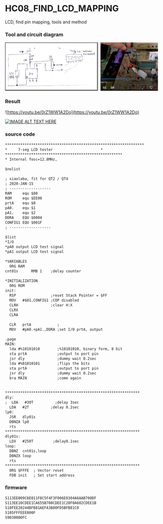 # HC08_FIND_LCD_MAPPING
LCD, find pin mapping, tools and method


### Tool and circuit diagram
![xiaolaba_LCD_7seg_test_done.jpg](xiaolaba_LCD_7seg_test_done.jpg)

### Result
![https://youtu.be/0rZ1WW1A2Do](https://youtu.be/0rZ1WW1A2Do)

[![IMAGE ALT TEXT HERE](https://img.youtube.com/vi/0rZ1WW1A2Do/0.jpg)](https://www.youtube.com/watch?v=0rZ1WW1A2Do)


### source code
```
****************************************************************
*     7-seg LCD tester                      *
******************************************************
* Internal fosc=12.8MHz,

$nolist

; xiaolaba, fit for QT2 / QT4
; 2020-JAN-15
; -------------------
RAM     equ $80
ROM     equ $EE00
prtA    equ $0
pA0.    equ $1
pA1.    equ $2
DDRA    EQU $0004
CONFIG1 EQU $001F
; -------------------

$list
*I/O
*pA0 output LCD test signal
*pA1 output LCD test signal

*VARIABLES
  ORG RAM
cnt01s      RMB 1    ;delay counter

*INITIALIZATION
  ORG ROM
init:
  RSP                ;reset Stack Pointer = $FF
  MOV   #$01,CONFIG1 ;COP disabled
  CLRH               ;clear H:X
  CLRX
  CLRA

  CLR   prtA            ;
  MOV   #pA0.+pA1.,DDRA ;set I/O prtA, output

.page
MAIN:
  lda #%10101010        ;%10101010, binary form, 8 bit
  sta prtA              ;output to port pin
  jsr dly               ;dummy wait 0.2sec
  lda #%01010101        ;flips the bits
  sta prtA              ;output to port pin
  jsr dly               ;dummy wait 0.2sec
  bra MAIN              ;come again


**************************************************************
dly:
;  LDA   #30T          ;delay 3sec
  LDA   #2T          ;delay 0.2sec
lp0:
  JSR   dly01s
  DBNZA lp0
  rts
**************************************************************
dly01s:
  LDX   #250T         ;delay0.1sec
loop:
  DBNZ  cnt01s,loop
  DBNZX loop
  rts
**************************************************************
  ORG $FFFE  ; Vector reset
  FDB init   ; Set start address
```


### firmware
```
S113EE009C6E011F8C5F4F3F006E0304A6AAB700DF
S113EE10CDEE1CA655B700CDEE1C20F0A602CDEE1B
S10FEE20244BFB81AEFA3B80FD5BFB81C0
S105FFFEEE000F
S9030000FC

```
